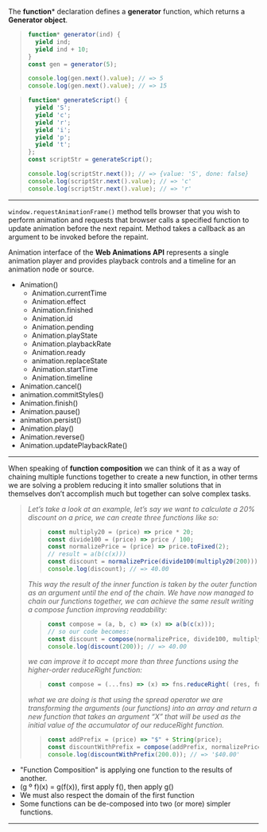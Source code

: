 The **function*** declaration defines a **generator** function, which returns a **Generator object**.
> ```javascript
> function* generator(ind) {
>   yield ind;
>   yield ind + 10;
> }
> const gen = generator(5);
> 
> console.log(gen.next().value); // => 5
> console.log(gen.next().value); // => 15
> ```

> ```javascript
> function* generateScript() {
>   yield 'S';
>   yield 'c';
>   yield 'r';
>   yield 'i';
>   yield 'p';
>   yield 't';
> };
> const scriptStr = generateScript();
>
> console.log(scriptStr.next()); // => {value: 'S', done: false}
> console.log(scriptStr.next().value); // => 'c'
> console.log(scriptStr.next().value); // => 'r'
> ```
___

``window.requestAnimationFrame()`` method tells browser that you wish to perform animation and requests that browser calls a specified function to update animation before the next repaint. Method takes a callback as an argument to be invoked before the repaint.

Animation interface of the **Web Animations API** represents a single animation player and provides playback controls and a timeline for an animation node or source.
+ Animation()
    - Animation.currentTime
    - Animation.effect
    - Animation.finished
    - Animation.id
    - Animation.pending
    - Animation.playState
    - Animation.playbackRate
    - Animation.ready
    - animation.replaceState
    - Animation.startTime
    - Animation.timeline
 + Animation.cancel()
 + animation.commitStyles()
 + Animation.finish()
 + Animation.pause()
 + animation.persist()
 + Animation.play()
 + Animation.reverse()
 + Animation.updatePlaybackRate()
 ___

When speaking of **function composition** we can think of it as a way of chaining multiple functions together to create a new function, in other terms we are solving a problem reducing it into smaller solutions that in themselves don’t accomplish much but together can solve complex tasks.
> _Let’s take a look at an example, let’s say we want to calculate a 20% discount on a price, we can create three functions like so:_
> > ```javascript
> > const multiply20 = (price) => price * 20;
> > const divide100 = (price) => price / 100;
> > const normalizePrice = (price) => price.toFixed(2);
> > // result = a(b(c(x)))
> > const discount = normalizePrice(divide100(multiply20(200)));
> > console.log(discount); // => 40.00
> > ```
> _This way the result of the inner function is taken by the outer function as an argument until the end of the chain.
> We have now managed to chain our functions together, we can achieve the same result writing a compose function improving readability:_
> > ```javascript
> > const compose = (a, b, c) => (x) => a(b(c(x)));
> > // so our code becomes:
> > const discount = compose(normalizePrice, divide100, multiply20);
> > console.log(discount(200)); // => 40.00
> > ```
> _we can improve it to accept more than three functions using the higher-order reduceRight function:_
> > ```javascript
> > const compose = (...fns) => (x) => fns.reduceRight( (res, fn) => fn(res), x );
> > ```
> _what we are doing is that using the spread operator we are transforming the arguments (our functions) into an array 
> and return a new function that takes an argument “X” that will be used as the initial value of the accumulator of our reduceRight function._
> > ```javascript
> > const addPrefix = (price) => "$" + String(price);
> > const discountWithPrefix = compose(addPrefix, normalizePrice, divide100, multiply20);
> > console.log(discountWithPrefix(200.0)); // => '$40.00'
> > ```


* "Function Composition" is applying one function to the results of another.
* (g º f)(x) = g(f(x)), first apply f(), then apply g()
* We must also respect the domain of the first function
* Some functions can be de-composed into two (or more) simpler functions.
___



